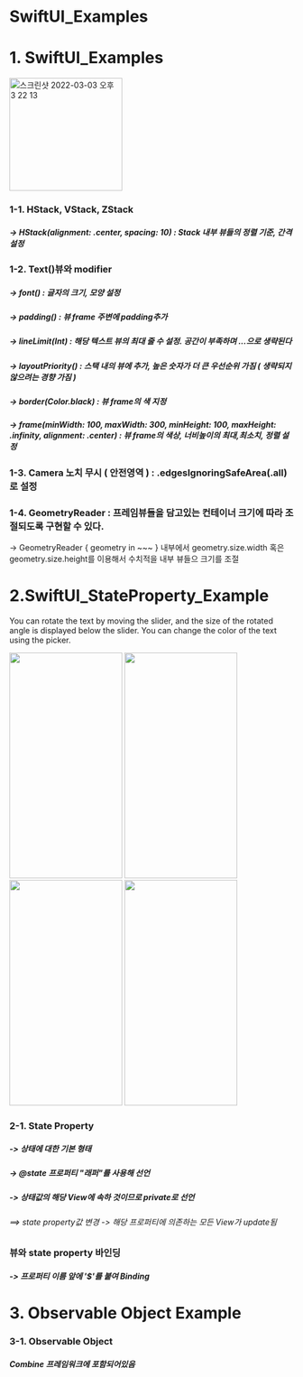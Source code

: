 # SwiftUI_Examples

# 1. SwiftUI_Examples

<img width="200" alt="스크린샷 2022-03-03 오후 3 22 13" src="https://user-images.githubusercontent.com/75043852/156508268-7d55ef6a-76d3-44ad-9e54-25d4b07e49ef.png">


### 1-1. HStack, VStack, ZStack 

##### -> HStack(alignment: .center, spacing: 10) : Stack 내부 뷰들의 정렬 기준, 간격 설정

### 1-2. Text()뷰와 modifier 

##### -> font() : 글자의 크기, 모양 설정
##### -> padding() : 뷰 frame 주변에 padding추가
##### -> lineLimit(Int) : 해당 텍스트 뷰의 최대 줄 수 설정. 공간이 부족하며 ...으로 생략된다
##### -> layoutPriority() : 스택 내의 뷰에 추가, 높은 숫자가 더 큰 우선순위 가짐 ( 생략되지 않으려는 경향 가짐 )
##### -> border(Color.black) : 뷰 frame의 색 지정 
##### -> frame(minWidth: 100, maxWidth: 300, minHeight: 100, maxHeight: .infinity, alignment: .center) : 뷰 frame의 색상, 너비높이의 최대,최소치, 정렬 설정

### 1-3. Camera 노치 무시 ( 안전영역 ) : .edgesIgnoringSafeArea(.all) 로 설정

### 1-4. GeometryReader : 프레임뷰들을 담고있는 컨테이너 크기에 따라 조절되도록 구현할 수 있다.
-> GeometryReader { geometry in  ~~~ } 내부에서 geometry.size.width  혹은 geometry.size.height를 이용해서 수치적을 내부 뷰들으 크기를 조절


# 2.SwiftUI_StateProperty_Example

You can rotate the text by moving the slider, and the size of the rotated angle is displayed below the slider. 
You can change the color of the text using the picker.

<p>
  
<img src="https://user-images.githubusercontent.com/75043852/152171279-e15140c3-1b66-405e-97b6-2639d8477b7f.PNG"  width="200" height="400"/>

  <img src="https://user-images.githubusercontent.com/75043852/152171339-9ce73391-e6a7-4408-9969-84b6d95cd4a0.PNG"  width="200" height="400"/>
  <img src="https://user-images.githubusercontent.com/75043852/152171351-c3d99548-37d6-4079-a31f-b61feba72ddd.PNG"  width="200" height="400"/>
  
  <img src="https://user-images.githubusercontent.com/75043852/152171355-174475e3-9611-457b-aab8-2643c1aa8680.PNG"  width="200" height="400"/>

</p>

### 2-1. State Property

##### -> 상태에 대한 기본 형태
##### -> @state 프로퍼티 "래퍼"를 사용해 선언
##### -> 상태값의 해당 View에 속하 것이므로 private로 선언 
###### ==> state property값 변경 -> 해당 프로퍼티에 의존하는 모든 View가 update됨 

### 뷰와 state property  바인딩

##### -> 프로퍼티 이름 앞에 '$'를 붙여 Binding 

# 3. Observable Object Example

### 3-1. Observable Object

##### Combine 프레임워크에 포함되어있음 
